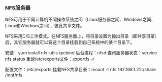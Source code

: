 ### NFS服务器 ###
NFS可用于不同计算机不同操作系统之间（Linux服务器之间、Windows之间、Linux和Windows之间），彼此共享文件。

NFS采用C/S工作模式。在NFS服务器上，将目录设置为输出目录（即共享目录）后，其它服务器就可以将这个目录挂载到自己系统中的某个目录下。

安装：yum install nfs-utils rpcbind
后台进程：nfsd
查询服务器状态：service nfs status
重读/etc/exports文件：exportfs -r

配置文件：/etc/exports
挂载NFS共享目录：mount -t nfs 192.168.1.22:/share /mnt/nfs

